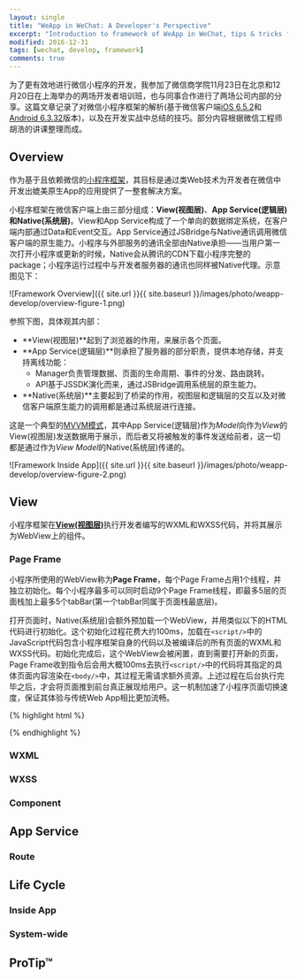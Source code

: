 ```yaml
---
layout: single
title: "WeApp in WeChat: A Developer's Perspective"
excerpt: "Introduction to framework of WeApp in WeChat, tips & tricks for developers."
modified: 2016-12-31
tags: [wechat, develop, framework]
comments: true
---
```


为了更有效地进行微信小程序的开发，我参加了微信商学院11月23日在北京和12月20日在上海举办的两场开发者培训班，也与同事合作进行了两场公司内部的分享。这篇文章记录了对微信小程序框架的解析(基于微信客户端[iOS 6.5.2](https://itunes.apple.com/us/app/wechat/id414478124?mt=8)和[Android 6.3.32](https://play.google.com/store/apps/details?id=com.tencent.mm)版本)，以及在开发实战中总结的技巧。部分内容根据微信工程师胡浩的讲课整理而成。


## Overview

作为基于且依赖微信的[小程序框架](https://mp.weixin.qq.com/debug/wxadoc/dev/framework/MINA.html)，其目标是通过类Web技术为开发者在微信中开发出媲美原生App的应用提供了一整套解决方案。

小程序框架在微信客户端上由三部分组成：**View(视图层)**、**App Service(逻辑层)**和**Native(系统层)**。View和App Service构成了一个单向的数据绑定系统，在客户端内部通过Data和Event交互。App Service通过JSBridge与Native通讯调用微信客户端的原生能力。小程序与外部服务的通讯全部由Native承担——当用户第一次打开小程序或更新的时候，Native会从腾讯的CDN下载小程序完整的package；小程序运行过程中与开发者服务器的通讯也同样被Native代理。示意图见下：

![Framework Overview]({{ site.url }}{{ site.baseurl }}/images/photo/weapp-develop/overview-figure-1.png)

参照下图，具体观其内部：

* **View(视图层)**起到了浏览器的作用，来展示各个页面。
* **App Service(逻辑层)**则承担了服务器的部分职责，提供本地存储，并支持离线功能：
  - Manager负责管理数据、页面的生命周期、事件的分发、路由跳转。
  - API基于JSSDK演化而来，通过JSBridge调用系统层的原生能力。
* **Native(系统层)**主要起到了桥梁的作用，视图层和逻辑层的交互以及对微信客户端原生能力的调用都是通过系统层进行连接。

这是一个典型的[MVVM模式](https://en.wikipedia.org/wiki/Model%E2%80%93view%E2%80%93viewmodel)，其中App Service(逻辑层)作为*Model*向作为*View*的View(视图层)发送数据用于展示，而后者又将被触发的事件发送给前者，这一切都是通过作为*View Model*的Native(系统层)传递的。

![Framework Inside App]({{ site.url }}{{ site.baseurl }}/images/photo/weapp-develop/overview-figure-2.png)


## View

小程序框架在[**View(视图层)**](https://mp.weixin.qq.com/debug/wxadoc/dev/framework/view/)执行开发者编写的WXML和WXSS代码，并将其展示为WebView上的组件。

### Page Frame

小程序所使用的WebView称为**Page Frame**，每个Page Frame占用1个线程，并独立初始化。每个小程序最多可以同时启动9个Page Frame线程，即最多5层的页面栈加上最多5个tabBar(第一个tabBar同属于页面栈最底层)。

打开页面时，Native(系统层)会额外预加载一个WebView，并用类似以下的HTML代码进行初始化。这个初始化过程花费大约100ms，加载在`<script/>`中的JavaScript代码包含小程序框架自身的代码以及被编译后的所有页面的WXML和WXSS代码。初始化完成后，这个WebView会被闲置，直到需要打开新的页面，Page Frame收到指令后会用大概100ms去执行`<script/>`中的代码将其指定的具体页面内容渲染在`<body/>`中，其过程无需请求额外资源。上述过程在后台执行完毕之后，才会将页面推到前台真正展现给用户。这一机制加速了小程序页面切换速度，保证其体验与传统Web App相比更加流畅。

{% highlight html %}
<html>
<head>
    <script>
        // initial scripts
    </script>
</head>
<body>
    <!-- content -->
</body>
</html>
{% endhighlight %}


### WXML

### WXSS

### Component



## App Service

### Route


## Life Cycle

### Inside App

### System-wide


## ProTip™
